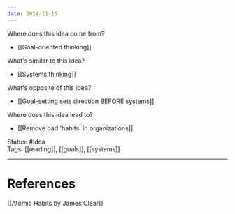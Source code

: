 ```yaml
---
date: 2024-11-15
---
```

Where does this idea come from?  
- [[Goal-oriented thinking]]  

What's similar to this idea?  
- [[Systems thinking]]  

What's opposite of this idea?  
- [[Goal-setting sets direction BEFORE systems]]  

Where does this idea lead to?  
- [[Remove bad 'habits' in organizations]]

Status: #idea  
Tags:  [[reading]], [[goals]], [[systems]]

---
# References
[[Atomic Habits by James Clear]]